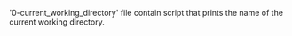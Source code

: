 '0-current_working_directory' file contain script that prints the name of the current working directory.
